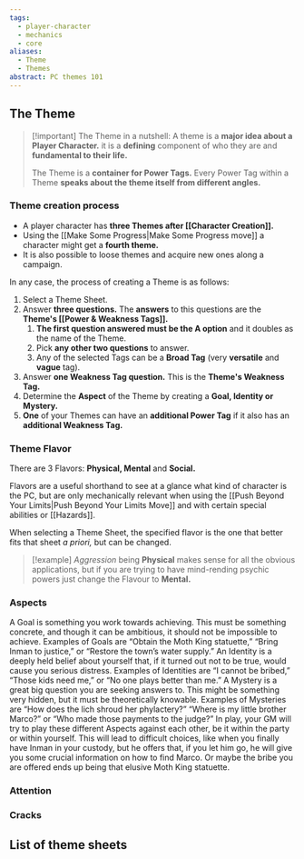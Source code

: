 ```yaml
---
tags:
  - player-character
  - mechanics
  - core
aliases:
  - Theme
  - Themes
abstract: PC themes 101
---
```

## The Theme
> [!important] The Theme in a nutshell:
> A theme is a **major idea about a Player Character.** it is a **defining** component of who they are and **fundamental to their life.**
> 
> The Theme is a **container for Power Tags.** Every Power Tag within a Theme **speaks about the theme itself from different angles.**
### Theme creation process
- A player character has **three Themes after [[Character Creation]].**
- Using the [[Make Some Progress|Make Some Progress move]] a character might get a **fourth theme.**
- It is also possible to loose themes and acquire new ones along a campaign.

In any case, the process of creating a Theme is as follows:
1. Select a Theme Sheet.
2. Answer **three questions.**
   The **answers** to this questions are the **Theme's [[Power & Weakness Tags]].**
	1. **The first question answered must be the A option** and it doubles as the name of the Theme.
	2. Pick **any other two questions** to answer.
	3. Any of the selected Tags can be a **Broad Tag** (very **versatile** and **vague** tag).
3. Answer **one Weakness Tag question.** This is the **Theme's Weakness Tag.**
4. Determine the **Aspect** of the Theme by creating a **Goal, Identity or Mystery.**
5. **One** of your Themes can have an **additional Power Tag** if it also has an **additional Weakness Tag.**
### Theme Flavor
There are 3 Flavors: **Physical, Mental** and **Social.** 

Flavors are a useful shorthand to see at a glance what kind of character is the PC, but are only mechanically relevant when using the [[Push Beyond Your Limits|Push Beyond Your Limits Move]] and with certain special abilities or [[Hazards]].

When selecting a Theme Sheet, the specified flavor is the one that better fits that sheet *a priori,* but can be changed.
> [!example]
> *Aggression* being **Physical** makes sense for all the obvious applications, but if you are trying to have mind-rending psychic powers just change the Flavour to **Mental.**

### Aspects
A Goal is something you work towards achieving. This must be something concrete,
and though it can be ambitious, it should not be impossible to achieve.
Examples of Goals are “Obtain the Moth King statuette,” “Bring Inman to justice,” or “Restore the town’s water
supply.”
An Identity is a deeply held belief about yourself that, if it turned out not to be true,
would cause you serious distress. Examples of Identities are “I cannot be bribed,” “Those
kids need me,” or “No one plays better than me.”
A Mystery is a great big question you are seeking answers to. This might be
something very hidden, but it must be theoretically knowable. Examples of Mysteries are
“How does the lich shroud her phylactery?” “Where is my little brother Marco?” or “Who
made those payments to the judge?”
In play, your GM will try to play these different Aspects against each other, be it within
the party or within yourself. This will lead to difficult choices, like when you finally have Inman
in your custody, but he offers that, if you let him go, he will give you some crucial information
on how to find Marco. Or maybe the bribe you are offered ends up being that elusive Moth
King statuette.

### Attention
### Cracks
## List of theme sheets